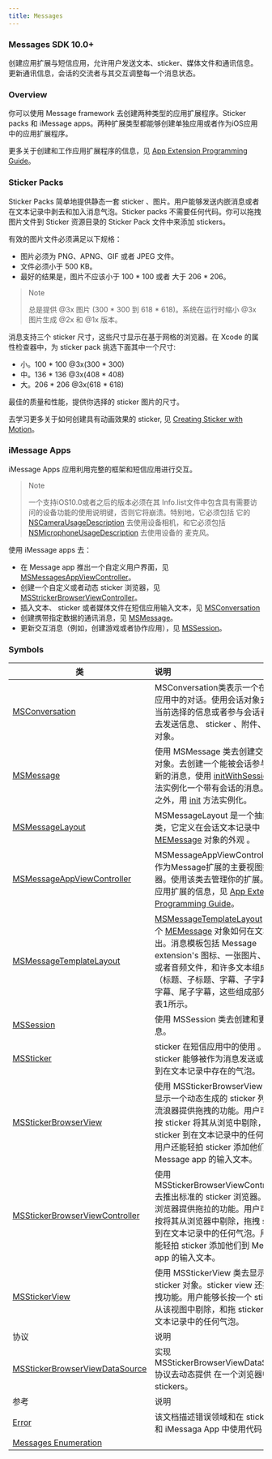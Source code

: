```yaml
---
title: Messages
---
```



### Messages SDK 10.0+

创建应用扩展与短信应用，允许用户发送文本、sticker、媒体文件和通讯信息。更新通讯信息，会话的交流者与其交互调整每一个消息状态。

### Overview

你可以使用 Message framework 去创建两种类型的应用扩展程序。Sticker packs 和 iMessage apps。两种扩展类型都能够创建单独应用或者作为iOS应用中的应用扩展程序。

更多关于创建和工作应用扩展程序的信息，见 [App Extension Programming Guide](https://developer.apple.com/library/content/documentation/General/Conceptual/ExtensibilityPG/index.html#//apple_ref/doc/uid/TP40014214)。

### Sticker Packs

Sticker Packs 简单地提供静态一套 sticker 、图片。用户能够发送内嵌消息或者在文本记录中剥去和加入消息气泡。Sticker packs 不需要任何代码。你可以拖拽图片文件到 Sticker 资源目录的 Sticker Pack 文件中来添加 stickers。 

有效的图片文件必须满足以下规格：

* 图片必须为 PNG、APNG、GIF 或者 JPEG 文件。
* 文件必须小于 500 KB。
* 最好的结果是，图片不应该小于 100 * 100 或者 大于 206 * 206。

> Note
>
> 总是提供 @3x 图片 (300 * 300 到 618 * 618)。系统在运行时缩小 @3x 图片生成 @2x 和 @1x 版本。

消息支持三个 sticker 尺寸，这些尺寸显示在基于网格的浏览器。在 Xcode 的属性检查器中，为 sticker pack 挑选下面其中一个尺寸:

* 小。100 * 100  @3x(300 * 300)
* 中。136 * 136  @3x(408 * 408)
* 大。206 * 206  @3x(618 * 618)

最佳的质量和性能，提供你选择的 sticker 图片的尺寸。

去学习更多关于如何创建具有动画效果的 sticker, 见 [Creating Sticker with Motion](https://developer.apple.com/support/stickers/motion/)。

### iMessage Apps

iMessage Apps 应用利用完整的框架和短信应用进行交互。

> Note
>
> 一个支持iOS10.0或者之后的版本必须在其 Info.list文件中包含具有需要访问的设备功能的使用说明键，否则它将崩溃。特别地，它必须包括 它的[NSCameraUsageDescription](https://developer.apple.com/library/content/documentation/General/Reference/InfoPlistKeyReference/Articles/CocoaKeys.html#//apple_ref/doc/plist/info/NSCameraUsageDescription) 去使用设备相机，和它必须包括 [NSMicrophoneUsageDescription](https://developer.apple.com/library/content/documentation/General/Reference/InfoPlistKeyReference/Articles/CocoaKeys.html#//apple_ref/doc/plist/info/NSMicorphoneUsageDescription) 去使用设备的 麦克风。

使用 iMessage apps 去：

* 在 Message app 推出一个自定义用户界面，见 [MSMessagesAppViewController](https://developer.apple.com/reference/messages/msmessagesappviewcontroller?language=objc)。
* 创建一个自定义或者动态 sticker 浏览器，见 [MSStrickerBrowserViewController](https://developer.apple.com/reference/messages/msstickerbrowserviewcontroller?language=objc)。
* 插入文本、 sticker 或者媒体文件在短信应用输入文本，见 [MSConversation](https://developer.apple.com/reference/messages/msconversation?language=objc) 
* 创建携带指定数据的通讯消息，见 [MSMessage](https://developer.apple.com/reference/messages/msmessage?language=objc)。
* 更新交互消息（例如，创建游戏或者协作应用），见 [MSSession](https://developer.apple.com/reference/messages/mssession?language=objc)。

### Symbols

| 类             | 说明          |
| ------------- |:-------------|
| [MSConversation](https://developer.apple.com/reference/messages/msconversation?language=objc)     | MSConversation类表示一个在短信应用中的对话。使用会话对象去使用当前选择的信息或者参与会话者或者去发送信息、 sticker 、附件、消息对象。 |
|[MSMessage](https://developer.apple.com/reference/messages/msmessage?language=objc) | 使用 MSMessage 类去创建交互消息对象。去创建一个能被会话参与者更新的消息，使用 [initWithSession:](https://developer.apple.com/reference/messages/msmessage/1649731-initwithsession?language=objc) 方法实例化一个带有会话的消息。除此之外，用 [init](https://developer.apple.com/reference/messages/msmessage/1649740-init?language=objc) 方法实例化。 |
|[MSMessageLayout](https://developer.apple.com/reference/messages/msmessagelayout?language=objc) | MSMessageLayout 是一个抽象基类，它定义在会话文本记录中 [MEMessage](https://developer.apple.com/reference/messages/msmessage?language=objc) 对象的外观 。 |
|[MSMessageAppViewController](https://developer.apple.com/reference/messages/msmessagesappviewcontroller?language=objc)|MSMessageAppViewController 类作为Message扩展的主要视图控制器。使用该类去管理你的扩展。更多应用扩展的信息，见 [App Extension Programming Guide](https://developer.apple.com/library/content/documentation/General/Conceptual/ExtensibilityPG/index.html#//apple_ref/doc/uid/TP40014214)。|
|[MSMessageTemplateLayout](https://developer.apple.com/reference/messages/msmessagetemplatelayout?language=objc) | [MSMessageTemplateLayout](https://developer.apple.com/reference/messages/msmessagetemplatelayout?language=objc) 描述一个 [MEMessage](https://developer.apple.com/reference/messages/msmessage?language=objc) 对象如何在文本中推出。消息模板包括 Message extension's 图标、一张图片、视频或者音频文件，和许多文本组成部分（标题、子标题、字幕、子字幕、尾字幕、尾子字幕，这些组成部分如图表1所示。 | 
|[MSSession](https://developer.apple.com/reference/messages/mssession?language=objc)| 使用 MSSession 类去创建和更新消息。|
|[MSSticker](https://developer.apple.com/reference/messages/mssticker?language=objc)| sticker 在短信应用中的使用 。一个 sticker 能够被作为消息发送或者附加到在文本记录中存在的气泡。 |
|[MSStickerBrowserView](https://developer.apple.com/reference/messages/msstickerbrowserview?language=objc)| 使用 MSStickerBrowserView 类去显示一个动态生成的 sticker 列表。流浪器提供拖拽的功能。用户可以长按 sticker 将其从浏览中剔除，拖拽 sticker 到在文本记录中的任何气泡。用户还能轻拍 sticker 添加他们到 Message app 的输入文本。|
|[MSStickerBrowserViewController](https://developer.apple.com/reference/messages/msstickerbrowserviewcontroller?language=objc)|使用 MSStickerBrowserViewController 去推出标准的 sticker 浏览器。这个浏览器提供拖拉的功能。用户可以长按将其从浏览器中剔除，拖拽 sticker 到在文本记录中的任何气泡。用户还能轻拍 sticker 添加他们到 Message app 的输入文本。|
|[MSStickerView](https://developer.apple.com/reference/messages/msstickerview?language=objc)|使用 MSStickerView 类去显示 sticker 对象。sticker view 还提供拖拽功能。用户能够长按一个 sticker 从该视图中剔除，和拖 sticker 到在文本记录中的任何气泡。|
| 协议             | 说明          |
|[MSStickerBrowserViewDataSource](https://developer.apple.com/reference/messages/msstickerbrowserviewdatasource?language=objc)| 实现 MSStickerBrowserViewDataSource 协议去动态提供 在一个浏览器中的 stickers。 |
| 参考             | 说明          |
|[Error](https://developer.apple.com/reference/messages/2216109-errors?language=objc)|该文档描述错误领域和在 sticker 包和 iMessaga App 中使用代码 |
|[Messages Enumeration](https://developer.apple.com/reference/messages/1990031-messages_enumerations?language=objc)||
